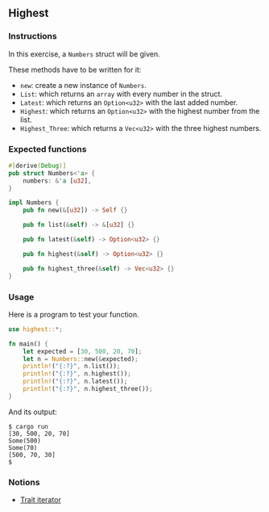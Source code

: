 ## Highest

### Instructions

In this exercise, a `Numbers` struct will be given.

These methods have to be written for it:

- `new`: create a new instance of `Numbers`.
- `List`: which returns an `array` with every number in the struct.
- `Latest`: which returns an `Option<u32>` with the last added number.
- `Highest`: which returns an `Option<u32>` with the highest number from the list.
- `Highest_Three`: which returns a `Vec<u32>` with the three highest numbers.

### Expected functions

```rust
#[derive(Debug)]
pub struct Numbers<'a> {
    numbers: &'a [u32],
}

impl Numbers {
    pub fn new(&[u32]) -> Self {}

    pub fn list(&self) -> &[u32] {}

    pub fn latest(&self) -> Option<u32> {}

    pub fn highest(&self) -> Option<u32> {}

    pub fn highest_three(&self) -> Vec<u32> {}
}
```

### Usage

Here is a program to test your function.

```rust
use highest::*;

fn main() {
    let expected = [30, 500, 20, 70];
    let n = Numbers::new(&expected);
    println!("{:?}", n.list());
    println!("{:?}", n.highest());
    println!("{:?}", n.latest());
    println!("{:?}", n.highest_three());
}
```

And its output:

```console
$ cargo run
[30, 500, 20, 70]
Some(500)
Some(70)
[500, 70, 30]
$
```

### Notions

- [Trait iterator](https://doc.rust-lang.org/std/iter/trait.Iterator.html)
